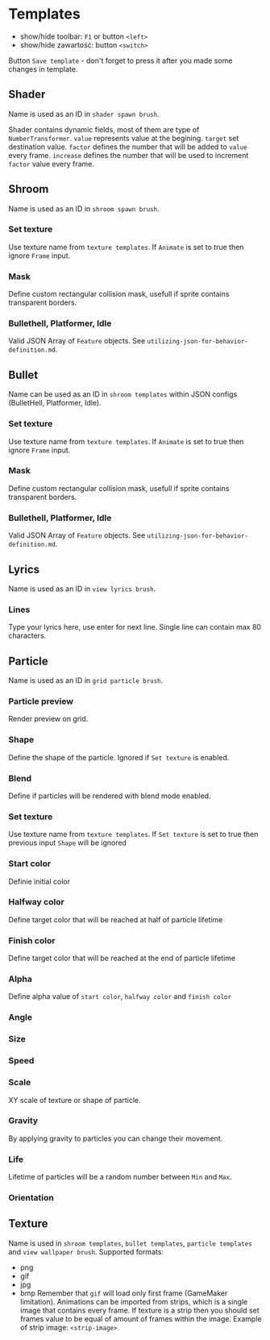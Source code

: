 # Templates
- show/hide toolbar: `F1` or button `<left>`
- show/hide zawartość: button `<switch>`

Button `Save template` - don't forget to press it after you made some changes in template.

## Shader
Name is used as an ID in `shader spawn brush`.

Shader contains dynamic fields, most of them are type of `NumberTransformer`.
`value` represents value at the begining. 
`target` set destination value. 
`factor` defines the number that will be added to `value` every frame.
`increase` defines the number that will be used to increment `factor` value every frame.

## Shroom
Name is used as an ID in `shroom spawn brush`.

### Set texture
Use texture name from `texture templates`.
If `Animate` is set to true then ignore `Frame` input.

### Mask
Define custom rectangular collision mask, usefull if sprite contains transparent borders.

### Bullethell, Platformer, Idle
Valid JSON Array of `Feature` objects. See `utilizing-json-for-behavior-definition.md`.

## Bullet
Name can be used as an ID in `shroom templates` within JSON configs (BulletHell, Platformer, Idle).

### Set texture
Use texture name from `texture templates`.
If `Animate` is set to true then ignore `Frame` input.

### Mask
Define custom rectangular collision mask, usefull if sprite contains transparent borders.

### Bullethell, Platformer, Idle
Valid JSON Array of `Feature` objects. See `utilizing-json-for-behavior-definition.md`.

## Lyrics
Name is used as an ID in `view lyrics brush`. 

### Lines
Type your lyrics here, use enter for next line. Single line can contain max 80 characters.

## Particle
Name is used as an ID in `grid particle brush`.

### Particle preview
Render preview on grid.

### Shape
Define the shape of the particle. Ignored if `Set texture` is enabled.

### Blend
Define if particles will be rendered with blend mode enabled.

### Set texture
Use texture name from `texture templates`.
If `Set texture` is set to true then previous input `Shape` will be ignored

### Start color
Definie initial color

### Halfway color
Define target color that will be reached at half of particle lifetime

### Finish color
Define target color that will be reached at the end of particle lifetime

### Alpha
Define alpha value of `start color`, `halfway color` and `finish color`

### Angle

### Size

### Speed

### Scale
XY scale of texture or shape of particle.

### Gravity
By applying gravity to particles you can change their movement.

### Life
Lifetime of particles will be a random number between `Min` and `Max`.

### Orientation


## Texture
Name is used in `shroom templates`, `bullet templates`, `particle templates` and `view wallpaper brush`.
Supported formats: 
 - png
 - gif
 - jpg
 - bmp
Remember that `gif` will load only first frame (GameMaker limitation). 
Animations can be imported from strips, which is a single image that contains every frame. 
If texture is a strip then you should set frames value to be equal of amount of frames within the image.
Example of strip image:
`<strip-image>`